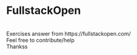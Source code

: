# FullstackOpen
<br>
Exercises answer from https://fullstackopen.com/
<br>
Feel free to contribute/help
<br>
Thankss
